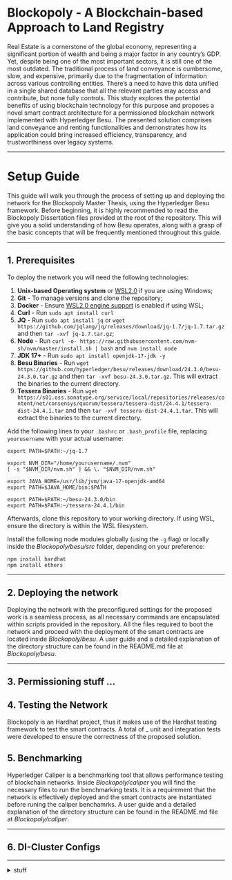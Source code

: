 # Blockopoly - A Blockchain-based Approach to Land Registry

Real Estate is a cornerstone of the global economy, representing a significant portion of wealth and being a major factor in any country’s GDP. Yet, despite being one of the most important sectors, it is still one of the most outdated. The traditional process of land conveyance is cumbersome, slow, and expensive, primarily due to the fragmentation of information across various controlling entities. 
There’s a need to have this data unified in a single shared database that all the relevant parties may access and contribute, but none fully controls. This study explores the potential benefits of using blockchain technology for this purpose and proposes a novel smart contract architecture for a permissioned blockchain network implemented with Hyperledger Besu. 
The presented solution comprises land conveyance and renting functionalities and demonstrates how its application could bring increased efficiency, transparency, and trustworthiness over legacy systems.

---

# Setup Guide

This guide will walk you through the process of setting up and deploying the network for the Blockopoly Master Thesis, using the Hyperledger Besu framework.
Before beginning, it is highly recommended to read the Blockopoly Dissertation files provided at the root of the repository. This will give you a solid understanding of how Besu operates, along with a grasp of the basic concepts that will be frequently mentioned throughout this guide.

---

  ## 1. Prerequisites

To deploy the network you will need the following technologies:  
1. **Unix-based Operating system** or [WSL2.0](https://learn.microsoft.com/en-us/windows/wsl/install) if you are using Windows;
2. **Git** - To manage versions and clone the repository; 
3. **Docker** - Ensure [WSL2.0 engine support](https://docs.docker.com/desktop/wsl/) is enabled if using WSL;
4. **Curl** - Run `sudo apt install curl`
5. **JQ** - Run `sudo apt install jq` or `wget https://github.com/jqlang/jq/releases/download/jq-1.7/jq-1.7.tar.gz` and then `tar -xvf jq-1.7.tar.gz`;
6. **Node** - Run `curl -o- https://raw.githubusercontent.com/nvm-sh/nvm/master/install.sh | bash` and `nvm install node`
7. **JDK 17+** - Run `sudo apt install openjdk-17-jdk -y`
8. **Besu Binaries** - Run `wget https://github.com/hyperledger/besu/releases/download/24.3.0/besu-24.3.0.tar.gz` and then `tar -xvf besu-24.3.0.tar.gz`. This will extract the binaries to the current directory.
9. **Tessera Binaries** - Run `wget https://s01.oss.sonatype.org/service/local/repositories/releases/content/net/consensys/quorum/tessera/tessera-dist/24.4.1/tessera-dist-24.4.1.tar` and then `tar -xvf tessera-dist-24.4.1.tar`. This will extract the binaries to the current directory.

Add the following lines to your `.bashrc` or `.bash_profile` file, replacing `yourusername` with your actual username:

```
export PATH=$PATH:~/jq-1.7

export NVM_DIR="/home/yourusername/.nvm"
[ -s "$NVM_DIR/nvm.sh" ] && \. "$NVM_DIR/nvm.sh"

export JAVA_HOME=/usr/lib/jvm/java-17-openjdk-amd64
export PATH=$JAVA_HOME/bin:$PATH

export PATH=$PATH:~/besu-24.3.0/bin
export PATH=$PATH:~/tessera-24.4.1/bin
```
  
Afterwards, clone this repository to your working directory. If using WSL, ensure the directory is within the WSL filesystem.

Install the following node modules globally (using the `-g` flag) or locally inside the *Blockopoly/besu/src* folder, depending on your preference:
```
npm install hardhat
npm install ethers
```

---

  ## 2. Deploying the network
	
Deploying the network with the preconfigured settings for the proposed work is a seamless process, as all necessary commands are encapsulated within scripts provided in the repository. All the files required to boot the network and proceed with the deployment of the smart contracts are located inside *Blockopoly/besu*. A user guide and a detailed explanation of the directory structure can be found in the README.md file at *Blockopoly/besu*.

---

  ## 3. Permissioning stuff ...


  ## 4. Testing the Network

Blockopoly is an Hardhat project, thus it makes use of the Hardhat testing framework to test the smart contracts. A total of _ unit and integration tests were developed to ensure the correctness of the proposed solution.  


  ## 5. Benchmarking

Hyperledger Caliper is a benchmarking tool that allows performance testing of blockchain networks. Inside *Blockopoly/caliper* you will find the necessary files to run the benchmarking tests. It is a requirement that the network is effectively deployed and the smart contracts are instantiated before runing the caliper benchamrks. A user guide and a detailed explanation of the directory structure can be found in the README.md file at *Blockopoly/caliper*. 
  
---

  ## 6. DI-Cluster Configs


---


<details>

<summary>stuff</summary>

## Ignore the following content, it is just a placeholder for now.

## UML diagrams

You can render UML diagrams using [Mermaid](https://mermaidjs.github.io/). For example, this will produce a sequence diagram:

```mermaid
sequenceDiagram
Alice ->> Bob: Hello Bob, how are you?
Bob-->>John: How about you John?
Bob--x Alice: I am good thanks!
Bob-x John: I am good thanks!
Note right of John: Bob thinks a long<br/>long time, so long<br/>that the text does<br/>not fit on a row.

Bob-->Alice: Checking with John...
Alice->John: Yes... John, how are you?
```

And this will produce a flow chart:

```mermaid
graph LR
A[Square Rect] -- Link text --> B((Circle))
A --> C(Round Rect)
B --> D{Rhombus}
C --> D
```
</details>